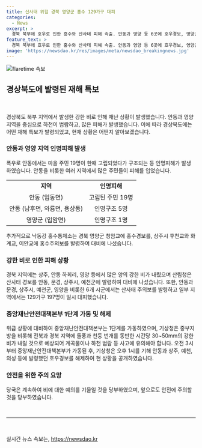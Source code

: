 ```yaml
---
title: 산사태 위험 경북 영양군 홍수 129가구 대피
categories:
  - News
excerpt: >
  경북 북부에 호우로 인한 홍수와 산사태 피해 속출. 안동과 영양 등 6곳에 호우경보, 영양군에 홍수경보 발령. 안동에서는 마을 주민 19명 고립, 구조. 대구·경북 지역 낙동강 보 6곳은 방류 시작. 산림청, 산사태 경보 발령, 129가구 197명 대피. 중앙재난안전대책본부 1단계 가동. 호우경보는 일부 해제되었지만 강한 비와 사고에 유의 요망. (출처: 기상청, 안동시)
feature_text: >
  경북 북부에 호우로 인한 홍수와 산사태 피해 속출. 안동과 영양 등 6곳에 호우경보, 영양군에 홍수경보 발령. 안동에서는 마을 주민 19명 고립, 구조. 대구·경북 지역 낙동강 보 6곳은 방류 시작. 산림청, 산사태 경보 발령, 129가구 197명 대피. 중앙재난안전대책본부 1단계 가동. 호우경보는 일부 해제되었지만 강한 비와 사고에 유의 요망. (출처: 기상청, 안동시)
image: 'https://newsdao.kr/res/images/meta/newsdao_breakingnews.jpg'
---
```


<p><img src="https://newsdao.kr/res/images/meta/newsdao_breakingnews.jpg" alt="flaretime 속보" /></p>

<h2 data-ke-size="size26">경상북도에 발령된 재해 특보</h2>

<p data-ke-size="size16">&nbsp;</p>

<p data-ke-size="size16">경상북도 북부 지역에서 발생한 강한 비로 인해 재난 상황이 발생했습니다. 안동과 영양 지역을 중심으로 하천이 범람하고, 많은 피해가 발생했습니다. 이에 따라 경상북도에는 어떤 재해 특보가 발령되었고, 현재 상황은 어떤지 알아보겠습니다.</p>

<h3>안동과 영양 지역 인명피해 발생</h3>

<p data-ke-size="size16">폭우로 안동에서는 마을 주민 19명이 한때 고립되었다가 구조되는 등 인명피해가 발생하였습니다. 안동을 비롯한 여러 지역에서 많은 주민들이 피해를 입었습니다.</p>

<table>
    <tbody>
        <tr>
            <td style="text-align: center; height: 17px;"><b>지역</b></td>
            <td style="text-align: center; height: 17px;"><b>인명피해</b></td>
        </tr>
        <tr>
            <td style="text-align: center; height: 17px;">안동 (임동면)</td>
            <td style="text-align: center; height: 17px;">고립된 주민 19명</td>
        </tr>
        <tr>
            <td style="text-align: center; height: 17px;">안동 (남후면, 와룡면, 용상동)</td>
            <td style="text-align: center; height: 17px;">인명구조 5명</td>
        </tr>
        <tr>
            <td style="text-align: center; height: 17px;">영양군 (입암면)</td>
            <td style="text-align: center; height: 17px;">인명구조 1명</td>
        </tr>
    </tbody>
</table>

<p data-ke-size="size16">추가적으로 낙동강 홍수통제소는 경북 영양군 청암교에 홍수경보를, 상주시 후천교와 화계교, 이안교에 홍수주의보를 발령하여 대비에 나섰습니다.</p>

<h3>강한 비로 인한 피해 상황</h3>

<p data-ke-size="size16">경북 지역에는 상주, 안동 하회리, 영양 등에서 많은 양의 강한 비가 내렸으며 산림청은 산사태 경보를 안동, 문경, 상주시, 예천군에 발령하여 대비에 나섰습니다. 또한, 안동과 문경, 상주시, 예천군, 영양을 비롯한 6개 시군에서는 산사태 주의보를 발령하고 일부 지역에서는 129가구 197명이 일시 대피했습니다.</p>

<h3>중앙재난안전대책본부 1단계 가동 및 해제</h3>

<p data-ke-size="size16">위급 상황에 대비하여 중앙재난안전대책본부는 1단계를 가동하였으며, 기상청은 중부지방을 비롯해 전북과 경북 지역에 돌풍과 천둥 번개를 동반한 시간당 30~50mm의 강한 비가 내릴 것으로 예상되어 계곡물이나 하천 범람 등 사고에 유의해야 합니다. 오전 3시부터 중앙재난안전대책본부가 가동된 후, 기상청은 오후 1시를 기해 안동과 상주, 예천, 의성 등에 발령했던 호우경보를 해제하여 현 상황을 공개하였습니다.</p>

<h3>안전을 위한 주의 요망</h3>

<p data-ke-size="size16">당국은 계속하여 비에 대한 예의를 기울일 것을 당부하였으며, 앞으로도 안전에 주의할 것을 당부하였습니다.</p>

<p data-ke-size="size16">&nbsp;</p>

<hr>

<p data-ke-size="size16">&nbsp;</p>
실시간 뉴스 속보는, <a href="https://newsdao.kr" rel="dofollow">https://newsdao.kr</a>


